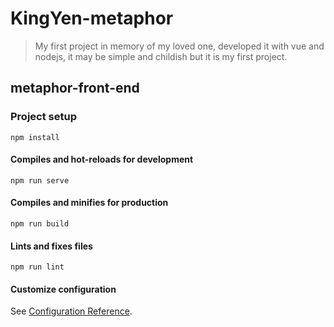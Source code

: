 # KingYen-metaphor
> My first project in memory of my loved one,
> developed it with vue and nodejs,
> it may be simple and childish but it is my first project.
## metaphor-front-end

### Project setup
```
npm install
```

#### Compiles and hot-reloads for development
```
npm run serve
```

#### Compiles and minifies for production
```
npm run build
```

#### Lints and fixes files
```
npm run lint
```

#### Customize configuration
See [Configuration Reference](https://cli.vuejs.org/config/).
